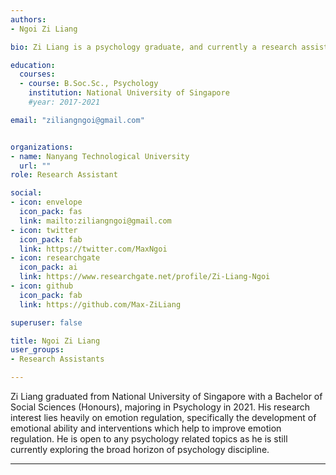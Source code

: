 ```yaml
---
authors:
- Ngoi Zi Liang

bio: Zi Liang is a psychology graduate, and currently a research assistant at the Clinical Brain Lab in NTU.

education:
  courses:
  - course: B.Soc.Sc., Psychology
    institution: National University of Singapore
    #year: 2017-2021

email: "ziliangngoi@gmail.com"


organizations:
- name: Nanyang Technological University
  url: ""
role: Research Assistant

social:
- icon: envelope
  icon_pack: fas
  link: mailto:ziliangngoi@gmail.com
- icon: twitter
  icon_pack: fab
  link: https://twitter.com/MaxNgoi
- icon: researchgate
  icon_pack: ai
  link: https://www.researchgate.net/profile/Zi-Liang-Ngoi
- icon: github
  icon_pack: fab
  link: https://github.com/Max-ZiLiang

superuser: false

title: Ngoi Zi Liang
user_groups:
- Research Assistants

---
```


Zi Liang graduated from National University of Singapore with a Bachelor of Social Sciences (Honours), majoring in Psychology in 2021. His research interest lies heavily on emotion regulation, specifically the development of emotional ability and interventions which help to improve emotion regulation. He is open to any psychology related topics as he is still currently exploring the broad horizon of psychology discipline.

--- 

